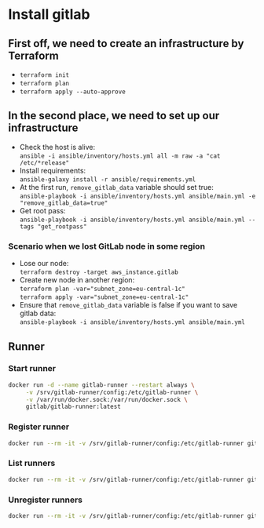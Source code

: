 # Install gitlab

## First off, we need to create an infrastructure by Terraform

- `terraform init`
- `terraform plan`
- `terraform apply --auto-approve`

## In the second place, we need to set up our infrastructure

- Check the host is alive:  
  `ansible -i ansible/inventory/hosts.yml all -m raw -a "cat /etc/*release"`
- Install requirements:  
  `ansible-galaxy install -r ansible/requirements.yml`
- At the first run, `remove_gitlab_data` variable should set true:  
  `ansible-playbook -i ansible/inventory/hosts.yml ansible/main.yml -e "remove_gitlab_data=true"`
- Get root pass:  
  `ansible-playbook -i ansible/inventory/hosts.yml ansible/main.yml --tags "get_rootpass"`

### Scenario when we lost GitLab node in some region

- Lose our node:  
  `terraform destroy -target aws_instance.gitlab`
- Create new node in another region:  
  `terraform plan -var="subnet_zone=eu-central-1c"`  
  `terraform apply -var="subnet_zone=eu-central-1c"`
- Ensure that `remove_gitlab_data` variable is false if you want to save gitlab data:  
  `ansible-playbook -i ansible/inventory/hosts.yml ansible/main.yml`

## Runner

### Start runner
```bash
docker run -d --name gitlab-runner --restart always \
     -v /srv/gitlab-runner/config:/etc/gitlab-runner \
     -v /var/run/docker.sock:/var/run/docker.sock \
     gitlab/gitlab-runner:latest
```

### Register runner
```bash
docker run --rm -it -v /srv/gitlab-runner/config:/etc/gitlab-runner gitlab/gitlab-runner register -n --url https://gitlab.ubukubu.ru/ --registration-token xxxxxxxxxxxxxx65oxH --executor docker --description "Lab runner" --docker-image ubuntu:latest --run-untagged
```

### List runners
```bash
docker run --rm -it -v /srv/gitlab-runner/config:/etc/gitlab-runner gitlab/gitlab-runner list
```

### Unregister runners
```bash
docker run --rm -it -v /srv/gitlab-runner/config:/etc/gitlab-runner gitlab/gitlab-runner unregister --all-runners
```
